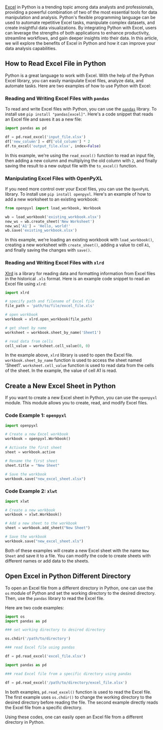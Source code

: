 [Excel](https://en.wikipedia.org/wiki/Microsoft_Excel) in Python is a trending topic among data analysts and professionals, providing a powerful combination of two of the most essential tools for data manipulation and analysis. Python's flexible programming language can be used to automate repetitive Excel tasks, manipulate complex datasets, and create insightful data visualizations. By integrating Python with Excel, users can leverage the strengths of both applications to enhance productivity, streamline workflows, and gain deeper insights into their data. In this article, we will explore the benefits of Excel in Python and how it can improve your data analysis capabilities.  
  
## How to Read Excel File in Python

Python is a great language to work with Excel. With the help of the Python Excel library, you can easily manipulate Excel files, analyze data, and automate tasks. Here are two examples of how to use Python with Excel:

### Reading and Writing Excel Files with `pandas`

To read and write Excel files with Python, you can use the [`pandas`](https://pypi.org/project/pandas/) library. To install use `pip install "pandas[excel]"`. Here's a code snippet that reads an Excel file and saves it as a new file:

```python
import pandas as pd

df = pd.read_excel('input_file.xlsx')
df['new_column'] = df['old_column'] * 2
df.to_excel('output_file.xlsx', index=False)
```

In this example, we're using the `read_excel()` function to read an input file, then adding a new column and multiplying the old column with `2`, and finally saving the result to a new output file with the `to_excel()` function.

### Manipulating Excel Files with OpenPyXL

If you need more control over your Excel files, you can use the `OpenPyXL` library. To install use `pip install openpyxl`. Here's an example of how to add a new worksheet to an existing workbook:

```python
from openpyxl import load_workbook, Workbook

wb = load_workbook('existing_workbook.xlsx')
new_ws = wb.create_sheet('New Worksheet')
new_ws['A1'] = 'Hello, world!'
wb.save('existing_workbook.xlsx')
```

In this example, we're loading an existing workbook with `load_workbook()`, creating a new worksheet with `create_sheet()`, adding a value to cell `A1`, and finally saving the changes with `save()`.

### Reading and Writing Excel Files with `xlrd`

[Xlrd](https://pypi.org/project/xlrd/1.1.0/) is a library for reading data and formatting information from Excel files in the historical `.xls` format. Here is an example code snippet to read an Excel file using `xlrd`:

```python
import xlrd

# specify path and filename of Excel file
file_path = 'path/to/file/excel_file.xls'

# open workbook
workbook = xlrd.open_workbook(file_path)

# get sheet by name
worksheet = workbook.sheet_by_name('Sheet1')

# read data from cells
cell_value = worksheet.cell_value(0, 0)
```

In the example above, `xlrd` library is used to open the Excel file. `workbook.sheet_by_name` function is used to access the sheet named 'Sheet1'. `worksheet.cell_value` function is used to read data from the cells of the sheet. In the example, the value of cell A1 is read.  

 
## Create a New Excel Sheet in Python  

If you want to create a new Excel sheet in Python, you can use the `openpyxl` module. This module allows you to create, read, and modify Excel files.

### Code Example 1: `openpyxl`

```python
import openpyxl

# Create a new Excel workbook
workbook = openpyxl.Workbook()

# Activate the first sheet
sheet = workbook.active

# Rename the first sheet
sheet.title = "New Sheet"

# Save the workbook
workbook.save("new_excel_sheet.xlsx")
```

### Code Example 2: `xlwt`

```python
import xlwt

# Create a new workbook
workbook = xlwt.Workbook()

# Add a new sheet to the workbook
sheet = workbook.add_sheet("New Sheet")

# Save the workbook
workbook.save("new_excel_sheet.xls")
```

Both of these examples will create a new Excel sheet with the name `New Sheet` and save it to a file. You can modify the code to create sheets with different names or add data to the sheets.  
  
## Open Excel in Python Different Directory  

To open an Excel file from a different directory in Python, one can use the `os` module of Python and set the working directory to the desired directory. Then, use the `pandas` library to read the Excel file.

Here are two code examples:

```python
import os
import pandas as pd

### set working directory to desired directory

os.chdir('/path/to/directory')

### read Excel file using pandas

df = pd.read_excel('excel_file.xlsx')
```

```python
import pandas as pd

### read Excel file from a specific directory using pandas

df = pd.read_excel('/path/to/directory/excel_file.xlsx')
```

In both examples, `pd.read_excel()` function is used to read the Excel file. The first example uses `os.chdir()` to change the working directory to the desired directory before reading the file. The second example directly reads the Excel file from a specific directory. 

Using these codes, one can easily open an Excel file from a different directory in Python.  
